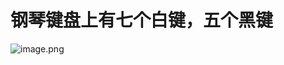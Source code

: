 # 钢琴键盘上有七个白键，五个黑键

![image.png](https://cdn.jsdelivr.net/gh/ymingZ/note-gen-image-sync@main/2025-07/1b0e4f9e-89f7-41d3-88a5-1e544d304e6c.png)
